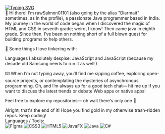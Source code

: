<a href="https://git.io/typing-svg"><img src="https://readme-typing-svg.herokuapp.com?font=Inter&pause=1000&color=DADADA&random=true&width=435&lines=Java+utilities;Figma+designer;Pure+CSS+frontend;sucks+at+maths" alt="Typing SVG" /></a>
<br>
👋 Hi there! I’m rawSalmon01101 (also going by the alias "Diarmait" sometimes, as in the profile), a passionate Java programmer based in India. My journey in the world of code began when I discovered the magic of HTML and CSS in seventh grade; weird, I know! Then came java in eighth grade. Since then, I’ve been on nothing short of a full blown quest for building programs to help others.

🌟 Some things I love tinkering with:

Languages I absolutely despise: JavaScript and JavaScript (because my decade old Samsung needs to run it as well!)

⌨️ When I’m not typing away, you’ll find me sipping coffee, exploring open-source projects, or contemplating the mysteries of asynchronous programming. Oh, and I’m always up for a good tech chat— hit me up if you want to discuss the latest trends or debate Web apps or native apps!

Feel free to explore my repositories— oh wait there's only one 🥴

Alright, that's the end of it! Hope you find gold in my otherwise trash-ridden repos. Keep coding!
<br>
Languages / Tools:
<br>
![Figma](https://img.shields.io/badge/figma-%23F24E1E.svg?style=for-the-badge&logo=figma&logoColor=white) ![CSS3](https://img.shields.io/badge/css3-%231572B6.svg?style=for-the-badge&logo=css3&logoColor=white) ![HTML5](https://img.shields.io/badge/html5-%23E34F26.svg?style=for-the-badge&logo=html5&logoColor=white) ![JavaFX](https://img.shields.io/badge/javafx-%23FF0000.svg?style=for-the-badge&logo=javafx&logoColor=white) ![Java](https://img.shields.io/badge/java-%23ED8B00.svg?style=for-the-badge&logo=openjdk&logoColor=white) ![C#](https://img.shields.io/badge/c%23-%23239120.svg?style=for-the-badge&logo=csharp&logoColor=white)
